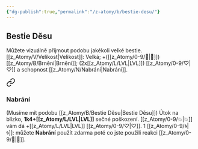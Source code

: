 ```yaml
---
{"dg-publish":true,"permalink":"/z-atomy/b/bestie-desu/"}
---
```


## Bestie Děsu 
Můžete vizuálně přijmout podobu jakékoli velké bestie.
[[z_Atomy/V/Velikost\|Velikost]]: Velká; +([[z_Atomy/0-9/🎯\|🎯]]) [[z_Atomy/B/Brnění\|Brnění]]; (2x[[z_Atomy/L/LVL\|LVL]]) [[z_Atomy/0-9/♡\|♡]] a schopnost [[z_Atomy/N/Nabrání\|Nabrání]]. 

<div class="transclusion internal-embed is-loaded"><a class="markdown-embed-link" href="/z-atomy/n/nabrani/" aria-label="Open link"><svg xmlns="http://www.w3.org/2000/svg" width="24" height="24" viewBox="0 0 24 24" fill="none" stroke="currentColor" stroke-width="2" stroke-linecap="round" stroke-linejoin="round" class="svg-icon lucide-link"><path d="M10 13a5 5 0 0 0 7.54.54l3-3a5 5 0 0 0-7.07-7.07l-1.72 1.71"></path><path d="M14 11a5 5 0 0 0-7.54-.54l-3 3a5 5 0 0 0 7.07 7.07l1.71-1.71"></path></svg></a><div class="markdown-embed">




### Nabrání
(Musíme mít podobu [[z_Atomy/B/Bestie Děsu\|Bestie Děsu]])
Útok na blízko, **1k4+[[z_Atomy/L/LVL\|LVL]]** sečné poškození. [[z_Atomy/0-9/💥\|💥]] vám dá +[[z_Atomy/L/LVL\|LVL]] [[z_Atomy/0-9/♡\|♡]].
1 [[z_Atomy/0-9/🌀\|🌀]]: můžete **Nabrání** použít zdarma poté co jste použili reakci [[z_Atomy/0-9/🔰\|🔰]].

</div></div>
